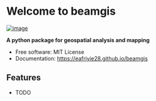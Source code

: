 # Welcome to beamgis


[![image](https://img.shields.io/pypi/v/beamgis.svg)](https://pypi.python.org/pypi/beamgis)


**A python package for geospatial analysis and mapping**


-   Free software: MIT License
-   Documentation: <https://eafriyie28.github.io/beamgis>
    

## Features

-   TODO

